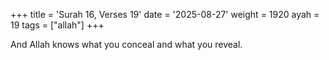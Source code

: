 +++
title = 'Surah 16, Verses 19'
date = '2025-08-27'
weight = 1920
ayah = 19
tags = ["allah"]
+++

And Allah knows what you conceal and what you reveal.